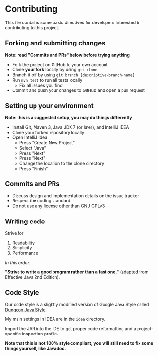 Contributing
============
This file contains some basic directives for developers interested in contributing to this project.

Forking and submitting changes
------------------------------
**Note: read "Commits and PRs" below before trying anything**
* Fork the project on GitHub to your own account
* Clone **your fork** locally by using `git clone`
* Branch it off by using `git branch [descriptive-branch-name]`
* Run `mvn test` to run all tests locally
  * Fix all issues you find
* Commit and push your changes to GitHub and open a pull request

Setting up your environment
---------------------------
**Note: this is a suggested setup, you may do things differently**
* Install Git, Maven 3, Java JDK 7 (or later), and IntelliJ IDEA
* Clone your forked repository locally
* Open IntelliJ Idea
  * Press "Create New Project"
  * Select "Java"
  * Press "Next"
  * Press "Next"
  * Change the location to the clone directory
  * Press "Finish"

Commits and PRs
---------------
* Discuss design and implementation details on the issue tracker
* Respect the coding standard
* Do not use any license other than GNU GPLv3

Writing code
------------
Strive for

1. Readability
2. Simplicity
3. Performance

*In this order.*

**"Strive to write a good program rather than a fast one."** (adapted from Effective Java 2nd Edition).


Code Style
----------
Our code style is a slightly modified version of Google Java Style called
[Dungeon Java Style](https://github.com/mafagafogigante/dungeon/blob/master/STYLE.md).

My main settings in IDEA are in the `idea` directory.

Import the JAR into the IDE to get proper code reformatting and a project-specific inspection profile.

**Note that this is not 100% style compliant, you will still need to fix some things yourself, like Javadoc.**
